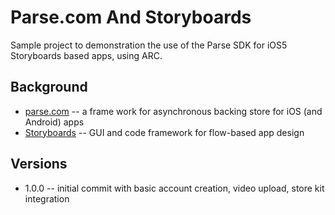 Parse.com And Storyboards
=========================

Sample project to demonstration the use of the Parse SDK for iOS5 Storyboards based apps, using ARC.

Background
----------

* [parse.com](http://parse.com/) -- a frame work for asynchronous backing store for iOS (and Android) apps
* [Storyboards](http://https://developer.apple.com/technologies/ios5/) -- GUI and code framework for flow-based app design




Versions
--------

* 1.0.0 -- initial commit with basic account creation, video upload, store kit integration

